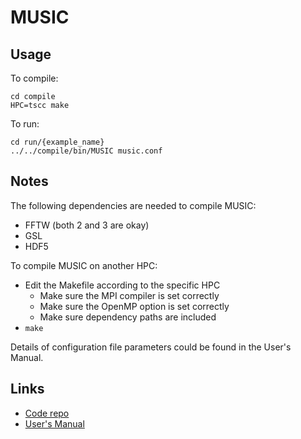 # MUSIC

## Usage

To compile:

```console
cd compile
HPC=tscc make
```

To run:

```console
cd run/{example_name}
../../compile/bin/MUSIC music.conf
```

## Notes

The following dependencies are needed to compile MUSIC:
- FFTW (both 2 and 3 are okay)
- GSL
- HDF5

To compile MUSIC on another HPC:
- Edit the Makefile according to the specific HPC
    - Make sure the MPI compiler is set correctly
    - Make sure the OpenMP option is set correctly
    - Make sure dependency paths are included
- `make`

Details of configuration file parameters could be found in the User's Manual.

## Links

- [Code repo](https://bitbucket.org/ohahn/music/)
- [User's Manual](https://bitbucket.org/ohahn/music/downloads/MUSIC_Users_Guide.pdf)
